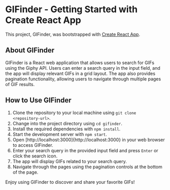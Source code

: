 # GIFinder - Getting Started with Create React App
This project, GIFinder, was bootstrapped with  [Create React App](https://github.com/facebook/create-react-app).

## About GIFinder
GIFinder is a React web application that allows users to search for GIFs using the Giphy API. Users can enter a search query in the input field, and the app will display relevant GIFs in a grid layout. The app also provides pagination functionality, allowing users to navigate through multiple pages of GIF results.

## How to Use GIFinder
1. Clone the repository to your local machine using `git clone <repository-url>`.
2. Change into the project directory using `cd gifinder`.
3. Install the required dependencies with `npm install`.
4. Start the development server with `npm start`.
5. Open [http://localhost:3000]{http://localhost:3000} in your web browser to access GIFinder.
6. Enter your search query in the provided input field and press `Enter` or click the search icon.
7. The app will display GIFs related to your search query.
8. Navigate through the pages using the pagination controls at the bottom of the page.

Enjoy using GIFinder to discover and share your favorite GIFs!
